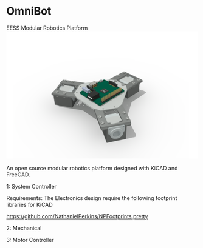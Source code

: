 # OmniBot
EESS Modular Robotics Platform
![Alt text](Screenshots/omnibot-preview.png "OmniBot Render")

An open source modular robotics platform designed with KiCAD and FreeCAD.

1: System Controller

Requirements: The Electronics design require the following footprint libraries for KiCAD

https://github.com/NathanielPerkins/NPFootprints.pretty

2: Mechanical

3: Motor Controller
